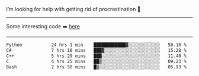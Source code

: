 I’m looking for help with getting rid of procrastination 🤔

-----

Some interesting code :arrow_right: [here](https://github.com/zhen8838/playground)

-----

<!--START_SECTION:waka-->

```txt
Python           24 hrs 1 min    ████████████▓░░░░░░░░░░░░   50.18 %
C#               7 hrs 18 mins   ███▓░░░░░░░░░░░░░░░░░░░░░   15.28 %
C++              5 hrs 29 mins   ███░░░░░░░░░░░░░░░░░░░░░░   11.48 %
C                4 hrs 25 mins   ██▒░░░░░░░░░░░░░░░░░░░░░░   09.23 %
Bash             2 hrs 50 mins   █▒░░░░░░░░░░░░░░░░░░░░░░░   05.93 %
```

<!--END_SECTION:waka-->

<!--
**zhen8838/zhen8838** is a ✨ _special_ ✨ repository because its `README.md` (this file) appears on your GitHub profile.

Here are some ideas to get you started:

- 🔭 I’m currently working on ...
- 🌱 I’m currently learning ...
- 👯 I’m looking to collaborate on ...
 ...
- 💬 Ask me about ...
- 📫 How to reach me: ...
- 😄 Pronouns: ...
- ⚡ Fun fact: ...
-->
